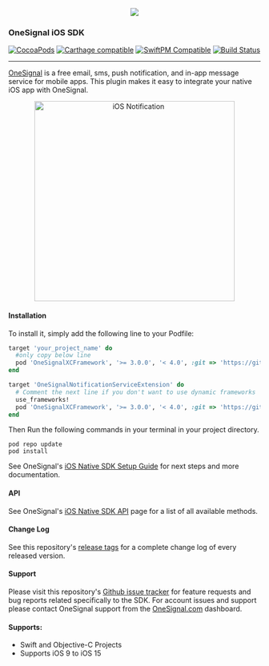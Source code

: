 <p align="center">
  <img src="https://media.onesignal.com/cms/Website%20Layout/logo-red.svg"/>
</p>

### OneSignal iOS SDK
[![CocoaPods](https://img.shields.io/cocoapods/v/OneSignal.svg)](https://cocoapods.org/pods/OneSignal) [![Carthage compatible](https://img.shields.io/badge/Carthage-compatible-4BC51D.svg)](https://github.com/Carthage/Carthage) [![SwiftPM Compatible](https://img.shields.io/badge/SwiftPM-Compatible-brightgreen.svg)](https://goo.gl/E01ufX) [![Build Status](https://travis-ci.org/OneSignal/OneSignal-iOS-SDK.svg?branch=master)](https://travis-ci.org/OneSignal/OneSignal-iOS-SDK)

---

[OneSignal](https://www.onesignal.com) is a free email, sms, push notification, and in-app message service for mobile apps. This plugin makes it easy to integrate your native iOS app with OneSignal.

<p align="center"><img src="https://app.onesignal.com/images/ios_10_notification_image.gif" width="400" alt="iOS Notification"></p>

#### Installation

To install it, simply add the following line to your Podfile:

```ruby
target 'your_project_name' do
  #only copy below line
  pod 'OneSignalXCFramework', '>= 3.0.0', '< 4.0', :git => 'https://github.com/MostafaTaghipour/OneSignal-iOS-SDK.git'
end

target 'OneSignalNotificationServiceExtension' do
  # Comment the next line if you don't want to use dynamic frameworks
  use_frameworks!
  pod 'OneSignalXCFramework', '>= 3.0.0', '< 4.0', :git => 'https://github.com/MostafaTaghipour/OneSignal-iOS-SDK.git'
end
```

Then Run the following commands in your terminal in your project directory.
```
pod repo update
pod install
```

See OneSignal's [iOS Native SDK Setup Guide](https://documentation.onesignal.com/docs/ios-sdk-setup) for next steps and more documentation.

#### API
See OneSignal's [iOS Native SDK API](https://documentation.onesignal.com/docs/ios-native-sdk) page for a list of all available methods.

#### Change Log
See this repository's [release tags](https://github.com/OneSignal/OneSignal-iOS-SDK/releases) for a complete change log of every released version.

#### Support
Please visit this repository's [Github issue tracker](https://github.com/OneSignal/OneSignal-iOS-SDK/issues) for feature requests and bug reports related specifically to the SDK.
For account issues and support please contact OneSignal support from the [OneSignal.com](https://onesignal.com) dashboard.

#### Supports:
* Swift and Objective-C Projects
* Supports iOS 9 to iOS 15
